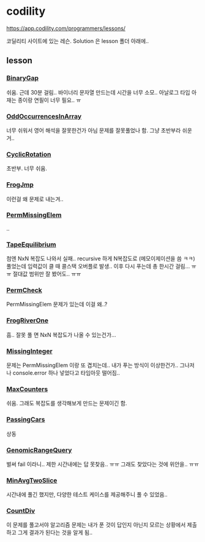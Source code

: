# codility
https://app.codility.com/programmers/lessons/

코딜리티 사이트에 있는 레슨. Solution 은 lesson 폴더 아래에..


## lesson

### [BinaryGap](https://app.codility.com/programmers/lessons/1-iterations/binary_gap/)
쉬움. 근데 30분 걸림.. 바이너리 문자열 만드는데 시간을 너무 소모.. 아날로그 타입 아재는 종이랑 연필이 너무 필요.. ㅠ

### [OddOccurrencesInArray](https://app.codility.com/programmers/lessons/2-arrays/odd_occurrences_in_array/)
너무 쉬워서 영어 해석을 잘못한건가 아님 문제를 잘못풀었나 함. 그냥 초반부라 쉬운거..

### [CyclicRotation](https://app.codility.com/programmers/lessons/2-arrays/cyclic_rotation/)
초반부. 너무 쉬움. 

### [FrogJmp](https://app.codility.com/programmers/lessons/3-time_complexity/frog_jmp/)
이런걸 왜 문제로 내는겨..

### [PermMissingElem](https://app.codility.com/programmers/lessons/3-time_complexity/perm_missing_elem/)
..

### [TapeEquilibrium](https://app.codility.com/programmers/lessons/3-time_complexity/tape_equilibrium/)
첨엔 NxN 복잡도 나와서 실패.. recursive 하게 N복잡도로 (메모이제이션을 씀 ㅋㅋ) 풀었는데 입력값이 클 때 콜스택 오버플로 발생.. 
이후 다시 푸는데 총 한시간 걸림... ㅠㅠ 절대값 범위만 잘 봤어도.. ㅠㅠ

### [PermCheck](https://app.codility.com/programmers/lessons/4-counting_elements/perm_check/)
PermMissingElem 문제가 있는데 이걸 왜..?

### [FrogRiverOne](https://app.codility.com/programmers/lessons/4-counting_elements/frog_river_one/)
흠.. 잘못 풀 면 NxN 복잡도가 나올 수 있는건가...

### [MissingInteger](https://app.codility.com/programmers/lessons/4-counting_elements/missing_integer/)
문제는 PermMissingElem 이랑 또 겹치는데.. 내가 푸는 방식이 이상한건가.. 그나저나 console.error 하나 넣었다고 타임아웃 떨어짐.. 

### [MaxCounters](https://app.codility.com/programmers/lessons/4-counting_elements/max_counters/)
쉬움. 그래도 복잡도를 생각해보게 만드는 문제이긴 함.

### [PassingCars](https://app.codility.com/programmers/lessons/5-prefix_sums/passing_cars/)
상동

### [GenomicRangeQuery](https://app.codility.com/programmers/lessons/5-prefix_sums/genomic_range_query/)
벌써 fail 이라니.. 제한 시간내에는 답 못찾음.. ㅠㅠ 그래도 찾았다는 것에 위안을.. ㅠㅠ

### [MinAvgTwoSlice](https://app.codility.com/demo/results/trainingNX6QGN-3WD/)
시간내에 풀긴 했지만, 다양한 테스트 케이스를 제공해주니 풀 수 있었음..

### [CountDiv](https://app.codility.com/programmers/lessons/5-prefix_sums/count_div/)
이 문제를 풀고서야 알고리즘 문제는 내가 푼 것이 답인지 아닌지 모르는 상황에서 제출하고 그게 결과가 된다는 것을 알게 됨..